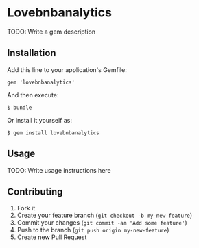 # Lovebnbanalytics

TODO: Write a gem description

## Installation

Add this line to your application's Gemfile:

    gem 'lovebnbanalytics'

And then execute:

    $ bundle

Or install it yourself as:

    $ gem install lovebnbanalytics

## Usage

TODO: Write usage instructions here

## Contributing

1. Fork it
2. Create your feature branch (`git checkout -b my-new-feature`)
3. Commit your changes (`git commit -am 'Add some feature'`)
4. Push to the branch (`git push origin my-new-feature`)
5. Create new Pull Request
